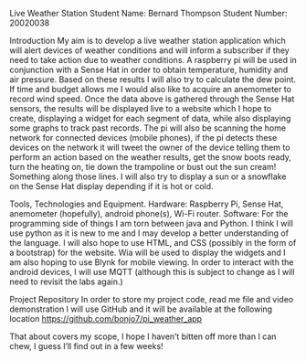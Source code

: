 Live Weather Station
Student Name: Bernard Thompson
Student Number: 20020038

Introduction
My aim is to develop a live weather station application which will alert devices of weather conditions and will inform a subscriber if they need to take action due to weather conditions. A raspberry pi will be used in conjunction with a Sense Hat in order to obtain temperature, humidity and air pressure. Based on these results I will also try to calculate the dew point. If time and budget allows me I would also like to acquire an anemometer to record wind speed.
Once the data above is gathered through the Sense Hat sensors, the results will be displayed live to a website which I hope to create, displaying a widget for each segment of data, while also displaying some graphs to track past records.
The pi will also be scanning the home network for connected devices (mobile phones), if the pi detects these devices on the network it will tweet the owner of the device telling them to perform an action based on the weather results, get the snow boots ready, turn the heating on, tie down the trampoline or bust out the sun cream! Something along those lines. I will also try to display a sun or a snowflake on the Sense Hat display depending if it is hot or cold.

Tools, Technologies and Equipment. 
Hardware: Raspberry Pi, Sense Hat, anemometer (hopefully), android phone(s), Wi-Fi router.
Software: For the programming side of things I am torn between java and Python. I think I will use python as it is new to me and I may develop a better understanding of the language. I will also hope to use HTML, and CSS (possibly in the form of a bootstrap) for the website. Wia will be used to display the widgets and I am also hoping to use Blynk for mobile viewing.
In order to interact with the android devices, I will use MQTT (although this is subject to change as I will need to revisit the labs again.)

Project Repository 
In order to store my project code, read me file and video demonstration I will use GitHub and it will be available at the following location
https://github.com/bonjo7/pi_weather_app

That about covers my scope, I hope I haven’t bitten off more than I can chew, I guess I’ll find out in a few weeks!
